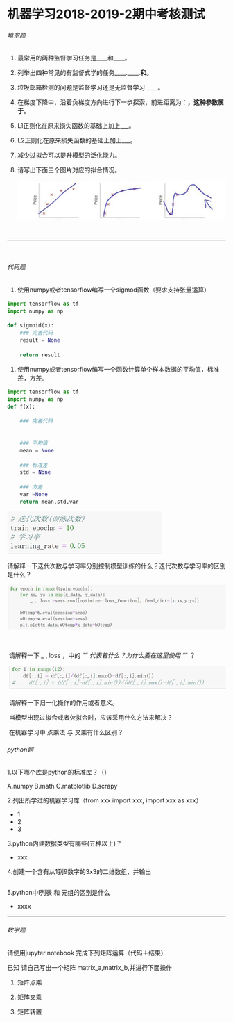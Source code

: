 #                                                                                       机器学习2018-2019-2期中考核测试

###### 填空题

1. 最常用的两种监督学习任务是____和____。

2. 列举出四种常见的有监督式学的任务____.____.____和____。

3. 垃圾邮箱检测的问题是监督学习还是无监督学习 ____。

4. 在梯度下降中，沿着负梯度方向进行下一步探索，前进距离为：____，这种参数属于____。

5. L1正则化在原来损失函数的基础上加上___。

6. L2正则化在原来损失函数的基础上加上___。

7. 减少过拟合可以提升模型的泛化能力。

8. 请写出下面三个图片对应的拟合情况。

   

   ![图1](../img/2018-2019-2.1.png)

​     

------

​                                      

###### 代码题

1. 使用numpy或者tensorflow编写一个sigmod函数（要求支持张量运算）

```python
import tensorflow as tf
import numpy as np

def sigmoid(x):
    ### 完善代码
    result = None
    
    return result
```



1. 使用numpy或者tensorflow编写一个函数计算单个样本数据的平均值，标准差，方差。

```python
import tensorflow as tf
import numpy as np
def f(x):
    
    ### 完善代码
    
    
    ### 平均值
    mean = None
    
    ### 标准差
    std = None
    
    ### 方差
    var =None
    return mean,std,var
```





 ![图2](../img/2018-2019-2.2.png)



​           请解释一下迭代次数与学习率分别控制模型训练的什么？迭代次数与学习率的区别是什么？


 ![图3](../img/2018-2019-2.3.png)

​         

​          请解释一下  _ , loss  ，中的 “_” 代表着什么？为什么要在这里使用 “_” ？



 ![图4](../img/2018-2019-2.4.png)

​         请解释一下归一化操作的作用或者意义。

 

 

 

​        当模型出现过拟合或者欠拟合时，应该采用什么方法来解决？

 

 

 

 

​       在机器学习中 点乘法 与 叉乘有什么区别？



###### python题

1.以下哪个库是python的标准库？（）

A.numpy       B.math    C.matplotlib   D.scrapy

2.列出所学过的机器学习库（from xxx import xxx, import xxx as xxx）

- 1
- 2
- 3

3.python内建数据类型有哪些(五种以上)？

- xxx

  

4.创建一个含有从1到9数字的3x3的二维数组，并输出

```python

```

5.python中l列表 和 元组的区别是什么

- xxxx  

------



###### 数学题

请使用jupyter notebook 完成下列矩阵运算（代码＋结果）

已知 请自己写出一个矩阵 matrix_a,matrix_b,并进行下面操作

1. 矩阵点乘 

2. 矩阵叉乘 

3. 矩阵转置


